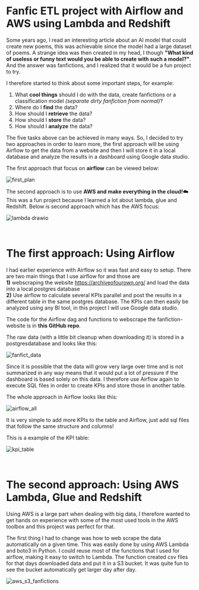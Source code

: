 # Fanfic ETL project with Airflow and AWS using Lambda and Redshift 
Some years ago, I read an interesting article about an AI model that could create new poems, this was achievable since the model had a large dataset of poems. A strange idea was then created in my head, I though **"What kind of useless or funny text would you be able to create with such a model?"**. And the answer was fanfictions, and I realized that it would be a fun project to try.

I therefore started to think about some important steps, for example:
1) What **cool things** should I do with the data, create fanfictions or a classification model *(separate dirty fanfiction from normal)*?
2) Where do I **find** the data?
3) How should I **retrieve** the data?
4) How should I **store** the data?
5) How should I **analyze** the data?

The five tasks above can be achieved in many ways. So, I decided to try two approaches in order to learn more, the first approach will be using Airflow to get the data from a website and then I will store it in a local database and analyze the results in a dashboard using Google data studio. 

The first approach that focus on **airflow** can be viewed below: 

![first_plan](https://user-images.githubusercontent.com/56206371/194145272-c8a45e6e-da82-4fe9-98ee-2ad1499fa59e.png)




The second approach is to use **AWS and make everything in the cloud!☁️** This was a fun project because I learned a lot about lambda, glue and Redshift. 
Below is second approach which has the AWS focus:


![lambda drawio](https://user-images.githubusercontent.com/56206371/194149541-c7b71071-56a0-4640-8501-850a9fc1aeba.png)

<br>

# The first approach: Using Airflow 

I had earlier experience with Airflow so it was fast and easy to setup. There are two main things that I use airflow for and those are <br> 
**1)** webscraping the website https://archiveofourown.org/ and load the data into a local postgres database <br> 
**2)** Use airflow to calculate several KPIs parallel and post the results in a different table in the same postgres database. The KPIs can then easily be analyzed using any BI tool, in this project I will use Google data studio. 

The code for the Airflow dag and functions to webscrape the fanfiction-website is in **this GitHub repo**.

The raw data (with a little bit cleanup when downloading it) is stored in a postgresdatabase and looks like this: 

![fanfict_data](https://user-images.githubusercontent.com/56206371/194169721-131a87d8-e8b7-4bf8-b5b9-f84ef5ba2104.PNG)

Since it is possible that the data will grow very large over time and is not summarized in any way means that it would put a lot of pressure if the dashboard is based solely on this data. I therefore use Airflow again to execute SQL files in order to create KPIs and store those in another table.

The whole approach in Airflow looks like this: 


![airflow_all](https://user-images.githubusercontent.com/56206371/194409476-7a9c5919-031f-4ea2-8050-1ad67da4b4a3.PNG)

It is very simple to add more KPIs to the table and Airflow, just add sql files that follow the same structure and columns!

This is a example of the KPI table:

![kpi_table](https://user-images.githubusercontent.com/56206371/194410341-40d34a7b-0ff9-4438-91ad-017f0ee6dcd4.PNG)

<br>

# The second approach: Using AWS Lambda, Glue and Redshift

Using AWS is a large part when dealing with big data, I therefore wanted to get hands on experience with some of the most used tools in the AWS toolbox and this project was perfect for that. 

The first thing I had to change was how to web scrape the data automatically on a given time. This was easily done by using AWS Lambda and boto3 in Python. I could reuse most of the functions that I used for airflow, making it easy to switch to Lambda. The function created csv files for that days downloaded data and put it in a S3 bucket. It was quite fun to see the bucket automatically get larger day after day.


![aws_s3_fanfictions](https://user-images.githubusercontent.com/56206371/194415520-1dd0a3aa-1fbb-43e1-a718-eed4067e4e9d.PNG)






